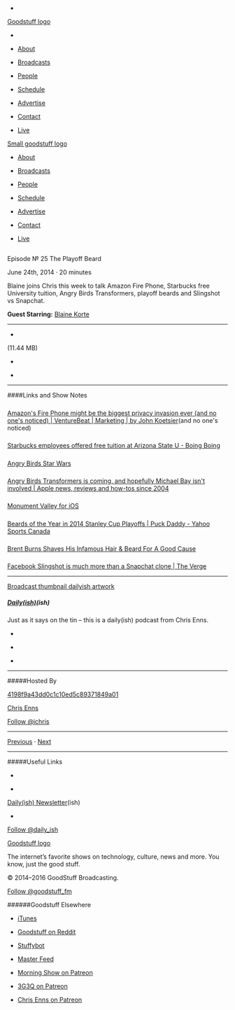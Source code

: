 

-
[Goodstuff logo](http://www.goodstuff.fm/)[](/assets/goodstuff_logo-17c1fe6f378352de5d7345f76152130b.svg)

-


-  [About](/about)

-  [Broadcasts](/broadcasts)

-  [People](/people)

-  [Schedule](/schedule)

-  [Advertise](/advertise)

-  [Contact](/contact)

-  [Live](/live)


[Small goodstuff logo](http://www.goodstuff.fm/)[](/assets/small_goodstuff_logo-bf032e72b9ec41494f4d90905f1ad619.svg)


-  [About](/about)

-  [Broadcasts](/broadcasts)

-  [People](/people)

-  [Schedule](/schedule)

-  [Advertise](/advertise)

-  [Contact](/contact)

-  [Live](/live)


##
Episode № 25
The Playoff Beard


June 24th, 2014
·
20
minutes


Blaine joins Chris this week to talk Amazon Fire Phone, Starbucks free University tuition, Angry Birds Transformers, playoff beards and Slingshot vs Snapchat.


**Guest Starring:**
[Blaine Korte](/people/blaine-korte)


------------------------------


-
[](http://podcasts-1.feedpress.co/10587/dailyish-25.mp3)(11.44 MB)

-
[](http://twitter.com/intent/tweet?text=Daily(ish)%20%E2%84%96%2025%20on%20@goodstuff_fm%20-%20http://goodstuff.fm/dailyish/25)

-
[](http://www.facebook.com/sharer/sharer.php?u=http://goodstuff.fm/dailyish/25)


------------------------------


####Links and Show Notes

#####
[Amazon's Fire Phone might be the biggest privacy invasion ever (and no one's noticed) | VentureBeat | Marketing | by John Koetsier](http://venturebeat.com/2014/06/19/amazon-fire-phone-might-be-the-biggest-privacy-invasion-ever-and-no-ones-noticed/)(and no one's noticed)


#####
[Starbucks employees offered free tuition at Arizona State U - Boing Boing](http://boingboing.net/2014/06/16/starbucks-employees-offered-fr.html)


#####
[Angry Birds Star Wars](https://itunes.apple.com/ca/app/angry-birds-star-wars/id557137623?mt=8&uo=4&at=10l4Ki)


#####
[Angry Birds Transformers is coming, and hopefully Michael Bay isn't involved | Apple news, reviews and how-tos since 2004](http://www.tuaw.com/2014/06/16/angry-birds-transformers-is-coming-and-hopefully-michael-bay-is/)


#####
[Monument Valley for iOS](https://itunes.apple.com/ca/app/monument-valley/id728293409?mt=8&uo=4&at=10l4Ki)


#####
[Beards of the Year in 2014 Stanley Cup Playoffs | Puck Daddy - Yahoo Sports Canada](https://ca.sports.yahoo.com/blogs/nhl-puck-daddy/beards-of-the-year-in-2014-stanley-cup-playoffs-194816116.html)


#####
[Brent Burns Shaves His Infamous Hair & Beard For A Good Cause](http://www.nhlpa.com/news/brent-burns-shaves-his-infamous-hair-beard-for-a-good-cause)


#####
[Facebook Slingshot is much more than a Snapchat clone | The Verge](http://www.theverge.com/2014/6/17/5817996/facebook-slingshot-app-vs-snapchat)


------------------------------


[Broadcast thumbnail dailyish artwork](/dailyish)[](https://goodstuffs3.s3.amazonaws.com/uploads/broadcast/image/22/broadcast_thumbnail_dailyish_artwork.png)

##### [Daily(ish)](/dailyish)(ish)


Just as it says on the tin – this is a daily(ish) podcast from Chris Enns.

-
[](https://itunes.apple.com/ca/podcast/pdcst/id815675012)

-
[](http://feeds.goodstuff.fm/dailyish)

-
[](mailto:chris@goodstuff.fm?cc=sponsorship%40goodstuff.fm&subject=%5BGoodStuff%20FM%5D%20Sponsorship%20Inquiry%20for%20Daily%28ish%29)


------------------------------


#####Hosted By


[4198f9a43dd0c1c10ed5c89371849a01](/people/chris-enns)[](http://gravatar.com/avatar/4198f9a43dd0c1c10ed5c89371849a01.png?s=300&r=pg)

[Chris Enns](/people/chris-enns)


[Follow @ichris](https://twitter.com/ichris)


------------------------------


[Previous](/dailyish/24)
·
[Next](/dailyish/26)


------------------------------


#####Useful Links

-
[](mailto:chris@goodstuff.fm?subject=%5BGoodstuff%20FM%5D%20Feedback%20for%20Daily%28ish%29)

-
[Daily(ish) Newsletter](http://www.goodstuff.fm/dailyish/newsletter)(ish)


-
[Follow @daily_ish](https://twitter.com/daily_ish)


[Goodstuff logo](http://www.goodstuff.fm/)[](/assets/goodstuff_logo-17c1fe6f378352de5d7345f76152130b.svg)


The internet’s favorite shows on technology, culture, news and more. You know, just the good stuff.


© 2014–2016 GoodStuff Broadcasting.

[Follow @goodstuff_fm](https://twitter.com/goodstufffm)


######Goodstuff Elsewhere

-  [iTunes](https://itunes.apple.com/us/artist/goodstuff-fm/id843385597?mt=2)

-  [Goodstuff on Reddit](https://www.reddit.com/r/Goodstuff_fm/)

-  [Stuffybot](http://stuffybot.goodstuff.fm)

-  [Master Feed](/master/feed)

-  [Morning Show on Patreon](https://www.patreon.com/morningshow)

-  [3G3Q on Patreon](https://www.patreon.com/3g3q)

-  [Chris Enns on Patreon](https://www.patreon.com/ichris)

